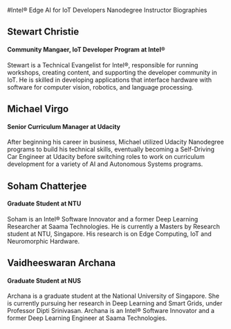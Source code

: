 #Intel® Edge AI for IoT Developers Nanodegree Instructor Biographies

## Stewart Christie
#### Community Mangaer, IoT Developer Program at Intel®

Stewart is a Technical Evangelist for Intel®, responsible for running workshops, creating content, and supporting the developer community in IoT. He is skilled in developing applications that interface hardware with software for computer vision, robotics, and language processing.

## Michael Virgo
#### Senior Curriculum Manager at Udacity

After beginning his career in business, Michael utilized Udacity Nanodegree programs to build his technical skills, eventually becoming a Self-Driving Car Engineer at Udacity before switching roles to work on curriculum development for
a variety of AI and Autonomous Systems programs.

## Soham Chatterjee
#### Graduate Student at NTU

Soham is an Intel® Software Innovator and a former Deep Learning Researcher at Saama Technologies. He is currently a Masters by Research student at NTU, Singapore. His research is on Edge Computing, IoT and Neuromorphic Hardware.

## Vaidheeswaran Archana
#### Graduate Student at NUS

Archana is a graduate student at the National University of Singapore. She is currently pursuing her research in Deep Learning and Smart Grids, under Professor Dipti Srinivasan. Archana is an Intel® Software Innovator and a former Deep Learning Engineer at Saama Technologies.
